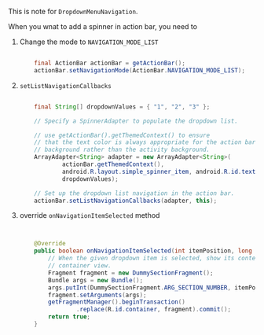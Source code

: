 This is note for `DropdownMenuNavigation`.

When you wnat to add a spinner in action bar, you need to 

1. Change the mode to `NAVIGATION_MODE_LIST`

	```java

		final ActionBar actionBar = getActionBar();
		actionBar.setNavigationMode(ActionBar.NAVIGATION_MODE_LIST);
	```

2. `setListNavigationCallbacks`


	```java

		final String[] dropdownValues = { "1", "2", "3" };

		// Specify a SpinnerAdapter to populate the dropdown list.

		// use getActionBar().getThemedContext() to ensure
		// that the text color is always appropriate for the action bar
		// background rather than the activity background.
		ArrayAdapter<String> adapter = new ArrayAdapter<String>(
				actionBar.getThemedContext(),
				android.R.layout.simple_spinner_item, android.R.id.text1,
				dropdownValues);

		// Set up the dropdown list navigation in the action bar.
		actionBar.setListNavigationCallbacks(adapter, this);

	```

3. override `onNavigationItemSelected` method

	```java

	
		@Override
		public boolean onNavigationItemSelected(int itemPosition, long itemId) {
			// When the given dropdown item is selected, show its contents in the
			// container view.
			Fragment fragment = new DummySectionFragment();
			Bundle args = new Bundle();
			args.putInt(DummySectionFragment.ARG_SECTION_NUMBER, itemPosition + 1);
			fragment.setArguments(args);
			getFragmentManager().beginTransaction()
					.replace(R.id.container, fragment).commit();
			return true;
		}

	```
	

